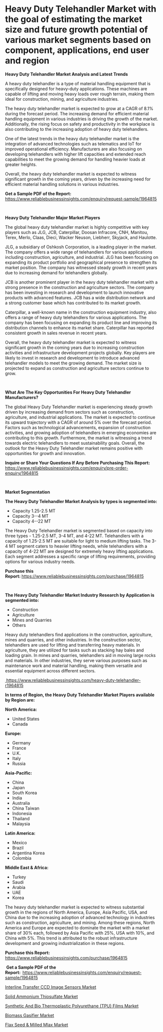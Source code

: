 <p><h1>Heavy Duty Telehandler Market with the goal of estimating the market size and future growth potential of various market segments based on component, applications, end user and region</h1></p><p><strong>Heavy Duty Telehandler Market Analysis and Latest Trends</strong></p>
<p><p>A heavy duty telehandler is a type of material handling equipment that is specifically designed for heavy-duty applications. These machines are capable of lifting and moving heavy loads over rough terrain, making them ideal for construction, mining, and agriculture industries.</p><p>The heavy duty telehandler market is expected to grow at a CAGR of 8.1% during the forecast period. The increasing demand for efficient material handling equipment in various industries is driving the growth of the market. Additionally, the rising focus on safety and productivity in the workplace is also contributing to the increasing adoption of heavy duty telehandlers.</p><p>One of the latest trends in the heavy duty telehandler market is the integration of advanced technologies such as telematics and IoT for improved operational efficiency. Manufacturers are also focusing on developing telehandlers with higher lift capacities and extended reach capabilities to meet the growing demand for handling heavier loads at greater heights.</p><p>Overall, the heavy duty telehandler market is expected to witness significant growth in the coming years, driven by the increasing need for efficient material handling solutions in various industries.</p></p>
<p><strong>Get a Sample PDF of the Report:&nbsp;</strong> <a href="https://www.reliablebusinessinsights.com/enquiry/request-sample/1964815">https://www.reliablebusinessinsights.com/enquiry/request-sample/1964815</a></p>
<p>&nbsp;</p>
<p><strong>Heavy Duty Telehandler Major Market Players</strong></p>
<p><p>The global heavy duty telehandler market is highly competitive with key players such as JLG, JCB, Caterpillar, Doosan Infracore, CNH, Manitou, Terex, Merlo, Claas, Dieci, Wacker Neuson, Liebherr, Skyjack, and Haulotte. </p><p>JLG, a subsidiary of Oshkosh Corporation, is a leading player in the market. The company offers a wide range of telehandlers for various applications including construction, agriculture, and industrial. JLG has been focusing on expanding its product portfolio and geographical presence to strengthen its market position. The company has witnessed steady growth in recent years due to increasing demand for telehandlers globally.</p><p>JCB is another prominent player in the heavy duty telehandler market with a strong presence in the construction and agriculture sectors. The company has been investing in research and development to launch innovative products with advanced features. JCB has a wide distribution network and a strong customer base which has contributed to its market growth.</p><p>Caterpillar, a well-known name in the construction equipment industry, also offers a range of heavy duty telehandlers for various applications. The company has been focusing on expanding its product line and improving its distribution channels to enhance its market share. Caterpillar has reported consistent growth in sales revenue in recent years.</p><p>Overall, the heavy duty telehandler market is expected to witness significant growth in the coming years due to increasing construction activities and infrastructure development projects globally. Key players are likely to invest in research and development to introduce advanced telehandler models to meet the growing demand. The market size is projected to expand as construction and agriculture sectors continue to grow.</p></p>
<p>&nbsp;</p>
<p><strong>What Are The Key Opportunities For Heavy Duty Telehandler Manufacturers?</strong></p>
<p><p>The global Heavy Duty Telehandler market is experiencing steady growth driven by increasing demand from sectors such as construction, agriculture, and industrial applications. The market is expected to continue its upward trajectory with a CAGR of around 5% over the forecast period. Factors such as technological advancements, expansion of construction activities, and growing adoption of telehandlers in emerging economies are contributing to this growth. Furthermore, the market is witnessing a trend towards electric telehandlers to meet sustainability goals. Overall, the outlook for the Heavy Duty Telehandler market remains positive with opportunities for growth and innovation.</p></p>
<p><strong>Inquire or Share Your Questions If Any Before Purchasing This Report:</strong> <a href="https://www.reliablebusinessinsights.com/enquiry/pre-order-enquiry/1964815">https://www.reliablebusinessinsights.com/enquiry/pre-order-enquiry/1964815</a></p>
<p>&nbsp;</p>
<p><strong>Market Segmentation</strong></p>
<p><strong>The Heavy Duty Telehandler Market Analysis by types is segmented into:</strong></p>
<p><ul><li>Capacity 1.25-2.5 MT</li><li>Capacity 3--4 MT</li><li>Capacity 4--22 MT</li></ul></p>
<p><p>The Heavy Duty Telehandler market is segmented based on capacity into three types - 1.25-2.5 MT, 3-4 MT, and 4-22 MT. Telehandlers with a capacity of 1.25-2.5 MT are suitable for light to medium lifting tasks. The 3-4 MT segment caters to heavier lifting needs, while telehandlers with a capacity of 4-22 MT are designed for extremely heavy lifting applications. Each segment addresses a specific range of lifting requirements, providing options for various industry needs.</p></p>
<p><strong>Purchase this Report:&nbsp;</strong><a href="https://www.reliablebusinessinsights.com/purchase/1964815">https://www.reliablebusinessinsights.com/purchase/1964815</a></p>
<p>&nbsp;</p>
<p><strong>The Heavy Duty Telehandler Market Industry Research by Application is segmented into:</strong></p>
<p><ul><li>Construction</li><li>Agriculture</li><li>Mines and Quarries</li><li>Others</li></ul></p>
<p><p>Heavy duty telehandlers find applications in the construction, agriculture, mines and quarries, and other industries. In the construction sector, telehandlers are used for lifting and transferring heavy materials. In agriculture, they are utilized for tasks such as stacking hay bales and loading grain. In mines and quarries, telehandlers aid in moving large rocks and materials. In other industries, they serve various purposes such as maintenance work and material handling, making them versatile and essential equipment across different sectors.</p></p>
<p><a href="https://www.reliablebusinessinsights.com/heavy-duty-telehandler-r1964815">&nbsp;https://www.reliablebusinessinsights.com/heavy-duty-telehandler-r1964815</a></p>
<p><strong>In terms of Region, the Heavy Duty Telehandler Market Players available by Region are:</strong></p>
<p>
    <p> <strong> North America: </strong>
        <ul>
            <li>United States</li>
            <li>Canada</li>
        </ul>
        </p> 
    <p> <strong> Europe: </strong>
        <ul>
            <li>Germany</li>
            <li>France</li>
            <li>U.K.</li>
            <li>Italy</li>
            <li>Russia</li>
        </ul>
        </p> 
    <p> <strong> Asia-Pacific: </strong>
        <ul>
            <li>China</li>
            <li>Japan</li>
            <li>South Korea</li>
            <li>India</li>
            <li>Australia</li>
            <li>China Taiwan</li>
            <li>Indonesia</li>
            <li>Thailand</li>
            <li>Malaysia</li>
        </ul>
        </p> 
    <p> <strong> Latin America: </strong>
        <ul>
            <li>Mexico</li>
            <li>Brazil</li>
            <li>Argentina Korea</li>
            <li>Colombia</li>
        </ul>
        </p> 
    <p> <strong> Middle East & Africa: </strong>
        <ul>
            <li>Turkey</li>
            <li>Saudi</li>
            <li>Arabia</li>
            <li>UAE</li>
            <li>Korea</li>
        </ul>
    </p>
    </p>
<p><p>The heavy duty telehandler market is expected to witness substantial growth in the regions of North America, Europe, Asia Pacific, USA, and China due to the increasing adoption of advanced technology in industries such as construction, agriculture, and mining. Among these regions, North America and Europe are expected to dominate the market with a market share of 30% each, followed by Asia Pacific with 25%, USA with 10%, and China with 5%. This trend is attributed to the robust infrastructure development and growing industrialization in these regions.</p></p>
<p><strong>Purchase this Report: </strong><a href="https://www.reliablebusinessinsights.com/purchase/1964815">https://www.reliablebusinessinsights.com/purchase/1964815</a></p>
<p>&nbsp;<strong>Get a Sample PDF of the Report:&nbsp;&nbsp;</strong><a href="https://www.reliablebusinessinsights.com/enquiry/request-sample/1964815">https://www.reliablebusinessinsights.com/enquiry/request-sample/1964815</a></p>
<p><strong></strong></p>
<p><p><a href="https://www.linkedin.com/pulse/global-interline-transfer-ccd-image-sensors-market-focus-application-qqowe?trackingId=C19ohzk6SkiFKFZmXAz%2BPw%3D%3D">Interline Transfer CCD Image Sensors Market</a></p><p><a href="https://medium.com/@amelia.martin5698/global-solid-ammonium-thiosulfate-market-opportunities-and-forecast-for-period-from-2024-to-2031-af16b7bd7544">Solid Ammonium Thiosulfate Market</a></p><p><a href="https://medium.com/@stephen.russell7684/synthetic-and-bio-thermoplastic-polyurethane-tpu-films-market-market-segmentation-geographical-3cbe4ec670f8">Synthetic And Bio Thermoplastic Polyurethane (TPU) Films Market</a></p><p><a href="https://github.com/seamusocallaghan/Market-Research-Report-List-1/blob/main/biomass-gasifier-market.md">Biomass Gasifier Market</a></p><p><a href="https://www.linkedin.com/pulse/flax-seed-milled-mlax-market-research-report-includes-analysis-5gfqe?trackingId=Qq7sMDpfRYO05zM9gwSBQQ%3D%3D">Flax Seed & Milled Mlax Market</a></p></p>